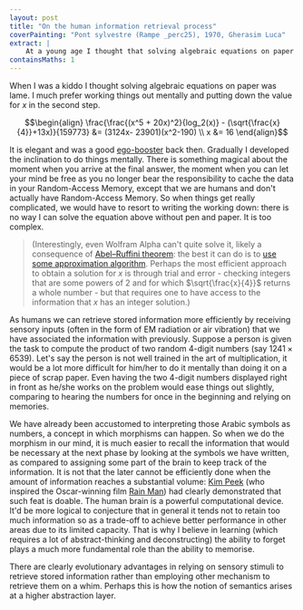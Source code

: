 ```yaml
---
layout: post
title: "On the human information retrieval process"
coverPainting: "Pont sylvestre (Rampe _perc25), 1970, Gherasim Luca"
extract: |
    At a young age I thought that solving algebraic equations on paper was lame. I much prefer working things out mentally and simply put down the value for x in the second step. It is elegant and it made a socially awkward kid feel competent. So I gradually developed the inclination to do everything in my mind. There is something magical about the moment when you arrive at the final answer, the moment when you can let your mind be free as you no longer bear the responsibility to cache the data in your random-access memory. But we are [humans after all](https://www.youtube.com/watch?v=PXYeARRyDWk) so we don't really have RAM and when things get really complicated, we would have to resort to writing the working down.
containsMaths: 1
---
```


When I was a kiddo I thought solving algebraic equations on paper was lame. I much prefer working things out mentally and putting down the value for $x$ in the second step.

$$\begin{align} \frac{\frac{(x^5 + 20x)^2}{log_2(x)} - (\sqrt{\frac{x}{4}}+13x)}{159773} &= (3124x- 23901)(x^2-190) \\ x &= 16 \end{align}$$

It is elegant and was a good [ego-booster](https://dota2.gamepedia.com/Soul_Booster) back then. Gradually I developed the inclination to do things mentally. There is something magical about the moment when you arrive at the final answer, the moment when you can let your mind be free as you no longer bear the responsibility to cache the data in your Random-Access Memory, except that we are humans and don't actually have Random-Access Memory. So when things get really complicated, we would have to resort to writing the working down: there is no way I can solve the equation above without pen and paper. It is too complex.

>(Interestingly, even Wolfram Alpha can't quite solve it, likely a consequence of [Abel–Ruffini theorem](https://en.wikipedia.org/wiki/Abel%E2%80%93Ruffini_theorem): the best it can do is to [use some approximation algorithm](http://www.wolframalpha.com/input/?i=solve+x+in+%28%28%28x%5E5+%2B+20x%29%5E2%29%2F%28log_2%28x%29%29+-+%28%28x%2F4%29%5E%281%2F2%29%2B13x%29%29%2F159773+%3D+%283124x-+23901%29%28x%5E2-190%29+). Perhaps the most efficient approach to obtain a solution for $x$ is through trial and error - checking integers that are some powers of 2 and for which $\sqrt{\frac{x}{4}}$ returns a whole number - but that requires one to have access to the information that $x$ has an integer solution.)

As humans we can retrieve stored information more efficiently by receiving sensory inputs (often in the form of EM radiation or air vibration) that we have associated the information with previously. Suppose a person is given the task to compute the product of two random 4-digit numbers (say $1241 \times 6539$). Let's say the person is not well trained in the art of multiplication, it would be a lot more difficult for him/her to do it mentally than doing it on a piece of scrap paper. Even having the two 4-digit numbers displayed right in front as he/she works on the problem would ease things out slightly, comparing to hearing the numbers for once in the beginning and relying on memories.

We have already been accustomed to interpreting those Arabic symbols as numbers, a concept in which morphisms can happen. So when we do the morphism in our mind, it is much easier to recall the information that would be necessary at the next phase by looking at the symbols we have written, as compared to assigning some part of the brain to keep track of the information. It is not that the later cannot be efficiently done when the amount of information reaches a substantial volume: [Kim Peek](https://en.wikipedia.org/wiki/Kim_Peek) (who inspired the Oscar-winning film [Rain Man](https://www.youtube.com/watch?v=RW1qHA5Hqwc)) had clearly demonstrated that such feat is doable. The human brain is a powerful computational device. It'd be more logical to conjecture that in general it tends not to retain too much information so as a trade-off to achieve better performance in other areas due to its limited capacity. That is why I believe in learning (which requires a lot of abstract-thinking and deconstructing) the ability to forget plays a much more fundamental role than the ability to memorise.

There are clearly evolutionary advantages in relying on sensory stimuli to retrieve stored information rather than employing other mechanism to retrieve them on a whim. Perhaps this is how the notion of semantics arises at a higher abstraction layer.

